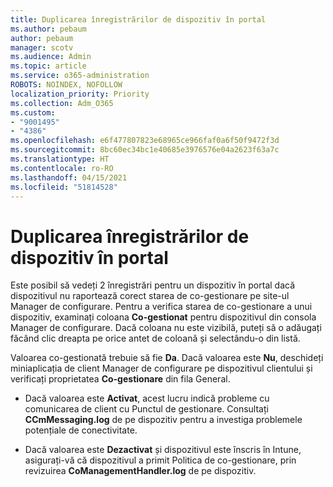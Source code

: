 ```yaml
---
title: Duplicarea înregistrărilor de dispozitiv în portal
ms.author: pebaum
author: pebaum
manager: scotv
ms.audience: Admin
ms.topic: article
ms.service: o365-administration
ROBOTS: NOINDEX, NOFOLLOW
localization_priority: Priority
ms.collection: Adm_O365
ms.custom:
- "9001495"
- "4386"
ms.openlocfilehash: e6f477807823e68965ce966faf0a6f50f9472f3d
ms.sourcegitcommit: 8bc60ec34bc1e40685e3976576e04a2623f63a7c
ms.translationtype: HT
ms.contentlocale: ro-RO
ms.lasthandoff: 04/15/2021
ms.locfileid: "51814528"
---
```

# <a name="duplicate-device-record-in-the-portal"></a>Duplicarea înregistrărilor de dispozitiv în portal

Este posibil să vedeți 2 înregistrări pentru un dispozitiv în portal dacă dispozitivul nu raportează corect starea de co-gestionare pe site-ul Manager de configurare. Pentru a verifica starea de co-gestionare a unui dispozitiv, examinați coloana **Co-gestionat** pentru dispozitivul din consola Manager de configurare. Dacă coloana nu este vizibilă, puteți să o adăugați făcând clic dreapta pe orice antet de coloană și selectându-o din listă.

Valoarea co-gestionată trebuie să fie **Da**. Dacă valoarea este **Nu**, deschideți miniaplicația de client Manager de configurare pe dispozitivul clientului și verificați proprietatea **Co-gestionare** din fila General.

- Dacă valoarea este **Activat**, acest lucru indică probleme cu comunicarea de client cu Punctul de gestionare. Consultați **CCmMessaging.log** de pe dispozitiv pentru a investiga problemele potențiale de conectivitate.

- Dacă valoarea este **Dezactivat** și dispozitivul este înscris în Intune, asigurați-vă că dispozitivul a primit Politica de co-gestionare, prin revizuirea **CoManagementHandler.log** de pe dispozitiv.
